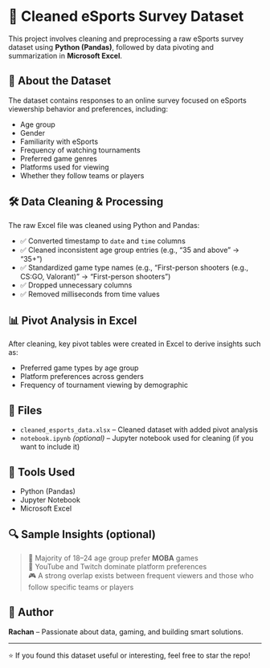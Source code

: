 # 🧹 Cleaned eSports Survey Dataset

This project involves cleaning and preprocessing a raw eSports survey dataset using **Python (Pandas)**, followed by data pivoting and summarization in **Microsoft Excel**.

## 📂 About the Dataset

The dataset contains responses to an online survey focused on eSports viewership behavior and preferences, including:

- Age group
- Gender
- Familiarity with eSports
- Frequency of watching tournaments
- Preferred game genres
- Platforms used for viewing
- Whether they follow teams or players

## 🛠️ Data Cleaning & Processing

The raw Excel file was cleaned using Python and Pandas:

- ✅ Converted timestamp to `date` and `time` columns
- ✅ Cleaned inconsistent age group entries (e.g., “35 and above” → “35+”)
- ✅ Standardized game type names (e.g., “First-person shooters (e.g., CS:GO, Valorant)” → “First-person shooters”)
- ✅ Dropped unnecessary columns
- ✅ Removed milliseconds from time values

## 📊 Pivot Analysis in Excel

After cleaning, key pivot tables were created in Excel to derive insights such as:

- Preferred game types by age group
- Platform preferences across genders
- Frequency of tournament viewing by demographic

## 📁 Files

- `cleaned_esports_data.xlsx` – Cleaned dataset with added pivot analysis
- `notebook.ipynb` *(optional)* – Jupyter notebook used for cleaning (if you want to include it)

## 🚀 Tools Used

- Python (Pandas)
- Jupyter Notebook
- Microsoft Excel

## 🔍 Sample Insights (optional)

> 🧠 Majority of 18–24 age group prefer **MOBA** games  
> 📱 YouTube and Twitch dominate platform preferences  
> 🎮 A strong overlap exists between frequent viewers and those who follow specific teams or players

## 📌 Author

**Rachan** – Passionate about data, gaming, and building smart solutions.

---

⭐️ If you found this dataset useful or interesting, feel free to star the repo!
